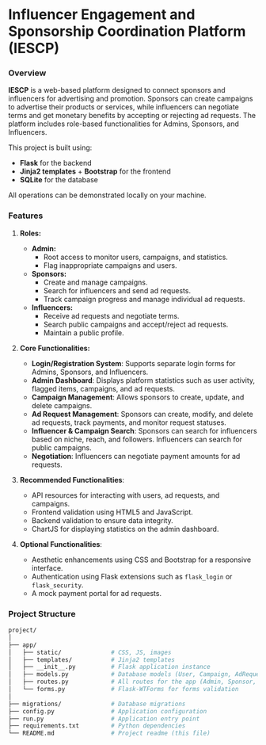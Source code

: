 # Influencer Engagement and Sponsorship Coordination Platform (IESCP)

### Overview
**IESCP** is a web-based platform designed to connect sponsors and influencers for advertising and promotion. Sponsors can create campaigns to advertise their products or services, while influencers can negotiate terms and get monetary benefits by accepting or rejecting ad requests. The platform includes role-based functionalities for Admins, Sponsors, and Influencers.

This project is built using:
- **Flask** for the backend
- **Jinja2 templates** + **Bootstrap** for the frontend
- **SQLite** for the database

All operations can be demonstrated locally on your machine.

### Features

1. **Roles:**
    - **Admin:**
      - Root access to monitor users, campaigns, and statistics.
      - Flag inappropriate campaigns and users.
    - **Sponsors:**
      - Create and manage campaigns.
      - Search for influencers and send ad requests.
      - Track campaign progress and manage individual ad requests.
    - **Influencers:**
      - Receive ad requests and negotiate terms.
      - Search public campaigns and accept/reject ad requests.
      - Maintain a public profile.

2. **Core Functionalities:**
    - **Login/Registration System**: Supports separate login forms for Admins, Sponsors, and Influencers.
    - **Admin Dashboard**: Displays platform statistics such as user activity, flagged items, campaigns, and ad requests.
    - **Campaign Management**: Allows sponsors to create, update, and delete campaigns.
    - **Ad Request Management**: Sponsors can create, modify, and delete ad requests, track payments, and monitor request statuses.
    - **Influencer & Campaign Search**: Sponsors can search for influencers based on niche, reach, and followers. Influencers can search for public campaigns.
    - **Negotiation**: Influencers can negotiate payment amounts for ad requests.

3. **Recommended Functionalities**:
    - API resources for interacting with users, ad requests, and campaigns.
    - Frontend validation using HTML5 and JavaScript.
    - Backend validation to ensure data integrity.
    - ChartJS for displaying statistics on the admin dashboard.

4. **Optional Functionalities**:
    - Aesthetic enhancements using CSS and Bootstrap for a responsive interface.
    - Authentication using Flask extensions such as `flask_login` or `flask_security`.
    - A mock payment portal for ad requests.

### Project Structure
```graphql
project/
│
├── app/
│   ├── static/              # CSS, JS, images
│   ├── templates/           # Jinja2 templates
│   ├── __init__.py          # Flask application instance
│   ├── models.py            # Database models (User, Campaign, AdRequest)
│   ├── routes.py            # All routes for the app (Admin, Sponsor, Influencer)
│   └── forms.py             # Flask-WTForms for forms validation
│
├── migrations/              # Database migrations
├── config.py                # Application configuration
├── run.py                   # Application entry point
├── requirements.txt         # Python dependencies
└── README.md                # Project readme (this file)


